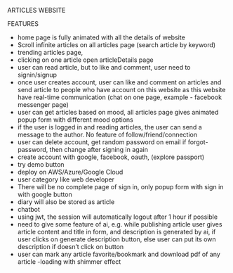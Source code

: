 ARTICLES WEBSITE

FEATURES
- home page is fully animated with all the details of website
- Scroll infinite articles on all articles page (search article by keyword)
- trending articles page,
- clicking on one article open articleDetails page
- user can read article, but to like and comment, user need to signin/signup
- once user creates account, user can like and comment on articles and send article to people who have account on this website as this website have real-time communication (chat on one page, example - facebook messenger page)
- user can get articles based on mood, all articles page gives animated popup form with different mood options
- if the user is logged in and reading articles, the user can send a message to the author. No feature of follow/friend/connection
- user can delete account, get random password on email if forgot-password, then change after signing in again
- create account with google, facebook, oauth, (explore passport)
- try demo button
- deploy on AWS/Azure/Google Cloud
- user category like web developer
- There will be no complete page of sign in, only popup form with sign in with google button
- diary will also be stored as article
- chatbot
- using jwt, the session will automatically logout after 1 hour if possible
- need to give some feature of ai, e.g. while publishing article user gives article content and title in form, and description is generated by ai, if user clicks on generate description button, else user can put its own description if doesn’t click on button
- user can mark any article favorite/bookmark and download pdf of any article
-loading with shimmer effect

